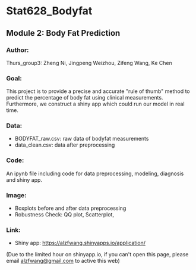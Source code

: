 # Stat628_Bodyfat
## Module 2: Body Fat Prediction 

### Author: 
Thurs_group3: Zheng Ni, Jingpeng Weizhou, Zifeng Wang, Ke Chen

### Goal:
This project is to provide a precise and accurate "rule of thumb" method to predict the percentage of body fat using clinical measurements. Furthermore, we construct a shiny app which could run our model in real time.

### Data:
- BODYFAT_raw.csv: raw data of bodyfat measurements
- data_clean.csv: data after preprocessing

### Code:
An ipynb file including code for data preprocessing, modeling, diagnosis and shiny app.

### Image:
- Boxplots before and after data preprocessing
- Robustness Check: QQ plot, Scatterplot, 

### Link:
- Shiny app: https://alzfwang.shinyapps.io/application/

(Due to the limited hour on shinyapp.io, if you can't open this page, please email alzfwang@gmail.com to active this web)
